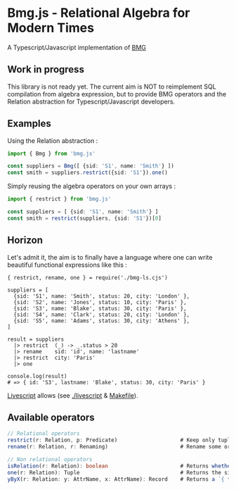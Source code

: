 # Bmg.js - Relational Algebra for Modern Times

A Typescript/Javascript implementation of [BMG](https://www.relational-algebra.dev/)

## Work in progress

This library is not ready yet. The current aim is NOT to reimplement SQL compilation
from algebra expression, but to provide BMG operators and the Relation abstraction
for Typescript/Javascript developers.

## Examples

Using the Relation abstraction :

```typescript
import { Bmg } from 'bmg.js'

const suppliers = Bmg([ {sid: 'S1', name: 'Smith'} ])
const smith = suppliers.restrict({sid: 'S1'}).one()
```

Simply reusing the algebra operators on your own arrays :

```typescript
import { restrict } from 'bmg.js'

const suppliers = [ {sid: 'S1', name: 'Smith'} ]
const smith = restrict(suppliers, {sid: 'S1'})[0]
```

## Horizon

Let's admit it, the aim is to finally have a language where one can write beautiful
functional expressions like this :

```livescript
{ restrict, rename, one } = require('./bmg-ls.cjs')

suppliers = [
  {sid: 'S1', name: 'Smith', status: 20, city: 'London' },
  {sid: 'S2', name: 'Jones', status: 10, city: 'Paris' },
  {sid: 'S3', name: 'Blake', status: 30, city: 'Paris' },
  {sid: 'S4', name: 'Clark', status: 20, city: 'London' },
  {sid: 'S5', name: 'Adams', status: 30, city: 'Athens' },
]

result = suppliers
  |> restrict  (_) -> _.status > 20
  |> rename    sid: 'id', name: 'lastname'
  |> restrict  city: 'Paris'
  |> one

console.log(result)
# => { id: 'S3', lastname: 'Blake', status: 30, city: 'Paris' }
```

[Livescript](https://livescript.net) allows (see [./livescript](livescript) & [Makefile](Makefile)).

## Available operators

```typescript
// Relational operators
restrict(r: Relation, p: Predicate)                    # Keep only tuples accepted by a predicate
rename(r: Relation, r: Renaming)                       # Rename some or all attributes

// Non relational operators
isRelation(r: Relation): boolean                       # Returns whether `r` is a Bmg `Relation` instance
one(r: Relation): Tuple                                # Returns the single tuple of `r`, or raises an error (empty or more than one)
yByX(r: Relation: y: AttrName, x: AttrName): Record    # Returns a `{ tuple[y] => tuple[x] }` mapping for each tuple of the operand
```
